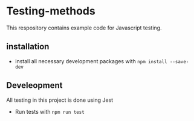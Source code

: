 # Testing-methods

This respository contains example code for Javascript testing.

## installation

- install all necessary development packages with `npm install --save-dev`

## Develeopment

All testing in this project is done using Jest

- Run tests with `npm run test`